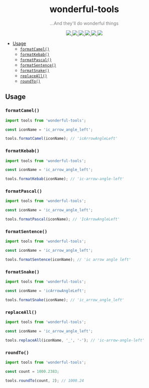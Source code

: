 <!-- spell-checker: enableCompoundWords -->
<!-- spell-checker: ignore roundto -->

<h1 align="center">wonderful-tools</h1>
<p align="center" style="opacity: 0.56">
 ...And they'll do wonderful things
</p>

<p align="center">
  <a href="https://yarnpkg.com/getting-started/migration">
    <img src="https://img.shields.io/badge/yarn-%232C8EBB?&logo=yarn&logoColor=%23FFFFFF" />
  </a>
  <a href="https://www.typescriptlang.org/">
    <img src="https://img.shields.io/badge/typescript-%233178C6?&logo=typescript&logoColor=%23FFFFFF" />
  </a>
  <a href="https://code.visualstudio.com/">
    <img src="https://img.shields.io/badge/visual%20studio%20code-%23007ACC?&logo=visual%20studio%20code&logoColor=%23FFFFFF" />
  </a>
  <a href="https://eslint.org/">
    <img src="https://img.shields.io/badge/eslint-%234B32C3?&logo=eslint&logoColor=%23FFFFFF" />
  </a>
  <a href="https://prettier.io/">
    <img src="https://img.shields.io/badge/prettier-%23F7B93E?&logo=prettier&logoColor=%23343A3F" />
  </a>
  <a href="https://figma.com/">
    <img src="https://img.shields.io/badge/figma-%23222222?&logo=figma&logoColor=%23FFFFFF" />
  </a>
</p>

- [Usage](#usage)
  - [`formatCamel()`](#formatcamel)
  - [`formatKebab()`](#formatkebab)
  - [`formatPascal()`](#formatpascal)
  - [`formatSentence()`](#formatsentence)
  - [`formatSnake()`](#formatsnake)
  - [`replaceAll()`](#replaceall)
  - [`roundTo()`](#roundto)

## Usage

### `formatCamel()`

```ts
import tools from 'wonderful-tools';

const iconName = 'ic_arrow_angle_left';

tools.formatCamel(iconName); // 'icArrowAngleLeft'
```

### `formatKebab()`

```ts
import tools from 'wonderful-tools';

const iconName = 'ic_arrow_angle_left';

tools.formatKebab(iconName); // 'ic-arrow-angle-left'
```

### `formatPascal()`

```ts
import tools from 'wonderful-tools';

const iconName = 'ic_arrow_angle_left';

tools.formatPascal(iconName); // 'IcArrowAngleLeft'
```

### `formatSentence()`

```ts
import tools from 'wonderful-tools';

const iconName = 'ic_arrow_angle_left';

tools.formatSentence(iconName); // 'ic arrow angle left'
```

### `formatSnake()`

```ts
import tools from 'wonderful-tools';

const iconName = 'icArrowAngleLeft';

tools.formatSnake(iconName); // 'ic_arrow_angle_left'
```

### `replaceAll()`

```ts
import tools from 'wonderful-tools';

const iconName = 'ic_arrow_angle_left';

tools.replaceAll(iconName, '_', '-'); // 'ic-arrow-angle-left'
```

### `roundTo()`

```ts
import tools from 'wonderful-tools';

const count = 1000.2383;

tools.roundTo(count, 2); // 1000.24
```